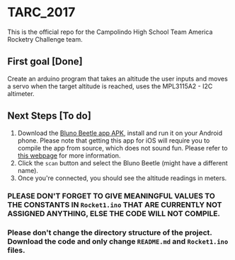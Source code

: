 # TARC_2017
This is the official repo for the Campolindo High School Team America Rocketry Challenge team.
## First goal [Done]
Create an arduino program that takes an altitude the user inputs and moves a servo when the target altitude is reached, uses the MPL3115A2 - I2C altimeter.
## Next Steps [To do]
1. Download the [Bluno Beetle app APK](https://raw.githubusercontent.com/DFRobot/BlunoBasicDemo/master/Android/BlunoBasicDemo.apk), install and run it on your Android phone. Please note that getting this app for iOS will require you to compile the app from source, which does not sound fun. Please refer to [this webpage](https://www.dfrobot.com/wiki/index.php/Bluno_SKU:DFR0267#Bluno_Basic_Demo) for more information.
2. Click the `scan` button and select the Bluno Beetle (might have a different name).
3. Once you're connected, you should see the altitude readings in meters.
### PLEASE DON'T FORGET TO GIVE MEANINGFUL VALUES TO THE CONSTANTS IN `Rocket1.ino` THAT ARE CURRENTLY NOT ASSIGNED ANYTHING, ELSE THE CODE WILL NOT COMPILE.
### Please don't change the directory structure of the project. Download the code and only change `README.md` and `Rocket1.ino` files.
